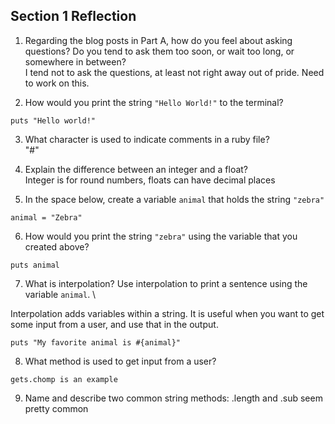 ## Section 1 Reflection

1. Regarding the blog posts in Part A, how do you feel about asking questions? Do you tend to ask them too soon, or wait too long, or somewhere in between?
\
I tend not to ask the questions, at least not right away out of pride.  Need to work on this.  

2. How would you print the string `"Hello World!"` to the terminal?
```
puts "Hello world!"
```

3. What character is used to indicate comments in a ruby file?
\
"#"

4. Explain the difference between an integer and a float? \
Integer is for round numbers, floats can have decimal places

5. In the space below, create a variable `animal` that holds the string `"zebra"`
```
animal = "Zebra"
```

6. How would you print the string `"zebra"` using the variable that you created above?
```
puts animal
```

7. What is interpolation? Use interpolation to print a sentence using the variable `animal`. 
\

Interpolation adds variables within a string.  It is useful when you want to get some input from a user, and use that in the output.
```
puts "My favorite animal is #{animal}"
```

8. What method is used to get input from a user?
```
gets.chomp is an example
```

9. Name and describe two common string methods:
\.length and .sub seem pretty common
